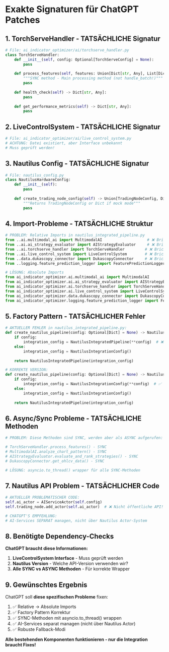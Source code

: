# Exakte Signaturen für ChatGPT Patches

## 1. TorchServeHandler - TATSÄCHLICHE Signatur

```python
# File: ai_indicator_optimizer/ai/torchserve_handler.py
class TorchServeHandler:
    def __init__(self, config: Optional[TorchServeConfig] = None):
        pass
    
    def process_features(self, features: Union[Dict[str, Any], List[Dict[str, Any]]], model_type: str = "pattern_model") -> Union[Dict[str, Any], List[Dict[str, Any]]]:
        """SYNC method - Main processing method (not handle_batch!)"""
        pass
    
    def health_check(self) -> Dict[str, Any]:
        pass
    
    def get_performance_metrics(self) -> Dict[str, Any]:
        pass
```

## 2. LiveControlSystem - TATSÄCHLICHE Signatur

```python
# File: ai_indicator_optimizer/ai/live_control_system.py
# ACHTUNG: Datei existiert, aber Interface unbekannt
# Muss geprüft werden!
```

## 3. Nautilus Config - TATSÄCHLICHE Signatur

```python
# File: nautilus_config.py
class NautilusHardwareConfig:
    def __init__(self):
        pass
    
    def create_trading_node_config(self) -> Union[TradingNodeConfig, Dict]:
        """Returns TradingNodeConfig or Dict if mock mode"""
        pass
```

## 4. Import-Probleme - TATSÄCHLICHE Struktur

```python
# PROBLEM: Relative Imports in nautilus_integrated_pipeline.py
from ..ai.multimodal_ai import MultimodalAI                    # ❌ Bricht als Script
from ..ai.ai_strategy_evaluator import AIStrategyEvaluator     # ❌ Bricht als Script
from ..ai.torchserve_handler import TorchServeHandler         # ❌ Bricht als Script
from ..ai.live_control_system import LiveControlSystem        # ❌ Bricht als Script
from ..data.dukascopy_connector import DukascopyConnector     # ❌ Bricht als Script
from ..logging.feature_prediction_logger import FeaturePredictionLogger  # ❌ Bricht als Script

# LÖSUNG: Absolute Imports
from ai_indicator_optimizer.ai.multimodal_ai import MultimodalAI
from ai_indicator_optimizer.ai.ai_strategy_evaluator import AIStrategyEvaluator
from ai_indicator_optimizer.ai.torchserve_handler import TorchServeHandler
from ai_indicator_optimizer.ai.live_control_system import LiveControlSystem
from ai_indicator_optimizer.data.dukascopy_connector import DukascopyConnector
from ai_indicator_optimizer.logging.feature_prediction_logger import FeaturePredictionLogger
```

## 5. Factory Pattern - TATSÄCHLICHER Fehler

```python
# AKTUELLER FEHLER in nautilus_integrated_pipeline.py:
def create_nautilus_pipeline(config: Optional[Dict] = None) -> NautilusIntegratedPipeline:
    if config:
        integration_config = NautilusIntegratedPipeline(**config)  # ❌ FALSCH!
    else:
        integration_config = NautilusIntegrationConfig()
    
    return NautilusIntegratedPipeline(integration_config)

# KORREKTE VERSION:
def create_nautilus_pipeline(config: Optional[Dict] = None) -> NautilusIntegratedPipeline:
    if config:
        integration_config = NautilusIntegrationConfig(**config)  # ✅ RICHTIG!
    else:
        integration_config = NautilusIntegrationConfig()
    
    return NautilusIntegratedPipeline(integration_config)
```

## 6. Async/Sync Probleme - TATSÄCHLICHE Methoden

```python
# PROBLEM: Diese Methoden sind SYNC, werden aber als ASYNC aufgerufen:

# TorchServeHandler.process_features() - SYNC
# MultimodalAI.analyze_chart_pattern() - SYNC  
# AIStrategyEvaluator.evaluate_and_rank_strategies() - SYNC
# DukascopyConnector.get_ohlcv_data() - SYNC

# LÖSUNG: asyncio.to_thread() wrapper für alle SYNC-Methoden
```

## 7. Nautilus API Problem - TATSÄCHLICHER Code

```python
# AKTUELLER PROBLEMATISCHER CODE:
self.ai_actor = AIServiceActor(self.config)
self.trading_node.add_actor(self.ai_actor)  # ❌ Nicht öffentliche API!

# CHATGPT'S EMPFEHLUNG:
# AI-Services SEPARAT managen, nicht über Nautilus Actor-System
```

## 8. Benötigte Dependency-Checks

**ChatGPT braucht diese Informationen:**

1. **LiveControlSystem Interface** - Muss geprüft werden
2. **Nautilus Version** - Welche API-Version verwenden wir?
3. **Alle SYNC vs ASYNC Methoden** - Für korrekte Wrapper

## 9. Gewünschtes Ergebnis

ChatGPT soll **diese spezifischen Probleme** fixen:

1. ✅ Relative → Absolute Imports
2. ✅ Factory Pattern Korrektur  
3. ✅ SYNC-Methoden mit asyncio.to_thread() wrappen
4. ✅ AI-Services separat managen (nicht über Nautilus Actor)
5. ✅ Robuste Fallback-Modi

**Alle bestehenden Komponenten funktionieren - nur die Integration braucht Fixes!**